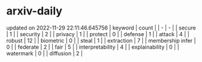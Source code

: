 # arxiv-daily
updated on 2022-11-29 22:11:46.645756
| keyword | count |
| - | - |
| secure | 1 |
| security | 2 |
| privacy | 1 |
| protect | 0 |
| defense | 1 |
| attack | 4 |
| robust | 12 |
| biometric | 0 |
| steal | 1 |
| extraction | 7 |
| membership infer | 0 |
| federate | 2 |
| fair | 5 |
| interpretability | 4 |
| explainability | 0 |
| watermark | 0 |
| diffusion | 2 |
